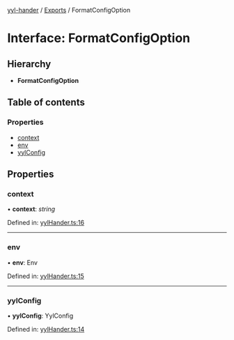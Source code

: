 [yyl-hander](../README.md) / [Exports](../modules.md) / FormatConfigOption

# Interface: FormatConfigOption

## Hierarchy

- **FormatConfigOption**

## Table of contents

### Properties

- [context](formatconfigoption.md#context)
- [env](formatconfigoption.md#env)
- [yylConfig](formatconfigoption.md#yylconfig)

## Properties

### context

• **context**: _string_

Defined in: [yylHander.ts:16](https://github.com/jackness1208/yyl-hander/blob/d810b2c/src/yylHander.ts#L16)

---

### env

• **env**: Env

Defined in: [yylHander.ts:15](https://github.com/jackness1208/yyl-hander/blob/d810b2c/src/yylHander.ts#L15)

---

### yylConfig

• **yylConfig**: YylConfig

Defined in: [yylHander.ts:14](https://github.com/jackness1208/yyl-hander/blob/d810b2c/src/yylHander.ts#L14)
